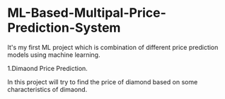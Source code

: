 # ML-Based-Multipal-Price-Prediction-System
It's my first ML project which is combination of different price prediction models using machine learning.

1.Dimaond Price Prediction.

In this project will try to find the price of diamond based on some characteristics of dimaond.
